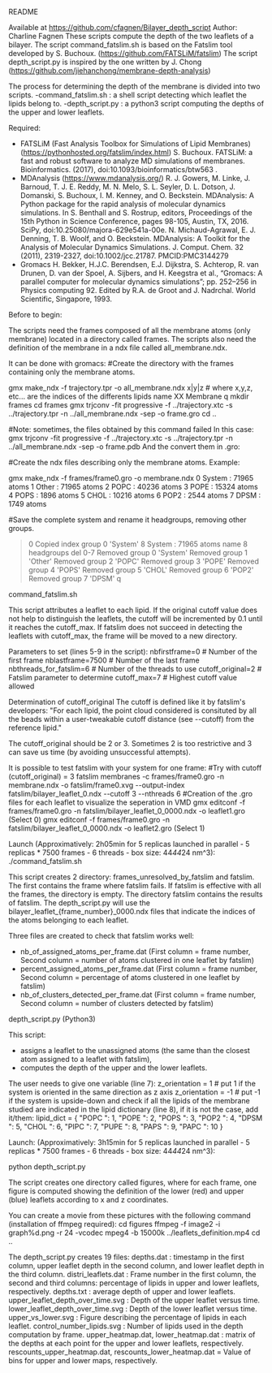 README

Available at https://github.com/cfagnen/Bilayer_depth_script
Author: Charline Fagnen
These scripts compute the depth of the two leaflets of a bilayer.
The script command_fatslim.sh is based on the Fatslim tool developed by S. Buchoux. (https://github.com/FATSLiM/fatslim)
The script depth_script.py is inspired by the one written by J. Chong (https://github.com/jiehanchong/membrane-depth-analysis) 


The process for determining the depth of the membrane is divided into two scripts.
-command_fatslim.sh : a shell script detecting which leaflet the lipids belong to.
-depth_script.py : a python3 script computing the depths of the upper and lower leaflets.

Required:

- FATSLiM (Fast Analysis Toolbox for Simulations of Lipid Membranes)
  (https://pythonhosted.org/fatslim/index.html)
  S. Buchoux. FATSLiM: a fast and robust software to analyze MD simulations of membranes. Bioinformatics. (2017), doi:10.1093/bioinformatics/btw563 . 
- MDAnalysis
  (https://www.mdanalysis.org/)
   R. J. Gowers, M. Linke, J. Barnoud, T. J. E. Reddy, M. N. Melo, S. L. Seyler, D. L. Dotson, J. Domanski, S. Buchoux, I. M. Kenney, and O. Beckstein. MDAnalysis: A Python package for the rapid analysis of molecular dynamics simulations. In S. Benthall and S. Rostrup, editors, Proceedings of the 15th Python in Science Conference, pages 98-105, Austin, TX, 2016. SciPy, doi:10.25080/majora-629e541a-00e.
   N. Michaud-Agrawal, E. J. Denning, T. B. Woolf, and O. Beckstein. MDAnalysis: A Toolkit for the Analysis of Molecular Dynamics Simulations. J. Comput. Chem. 32 (2011), 2319-2327, doi:10.1002/jcc.21787. PMCID:PMC3144279
- Gromacs
  H. Bekker, H.J.C. Berendsen, E.J. Dijkstra, S. Achterop, R. van Drunen, D. van der Spoel, A. Sijbers, and H. Keegstra et al., “Gromacs: A parallel computer for molecular dynamics simulations”; pp. 252–256 in Physics computing 92. Edited by R.A. de Groot and J. Nadrchal. World Scientific, Singapore, 1993.


Before to begin:

The scripts need the frames composed of all the membrane atoms (only membrane) located in a directory called frames.
The scripts also need the definition of the membrane in a ndx file called all_membrane.ndx.

It can be done with gromacs:
#Create the directory with the frames containing only the membrane atoms.

gmx make_ndx -f trajectory.tpr -o all_membrane.ndx
x|y|z # where x,y,z, etc... are the indices of the differents lipids
name XX Membrane
q
mkdir frames
cd frames
gmx trjconv -fit progressive -f ../trajectory.xtc -s ../trajectory.tpr -n ../all_membrane.ndx -sep -o frame.gro
cd ..

#Note: sometimes, the files obtained by this command failed
In this case:
gmx trjconv -fit progressive -f ../trajectory.xtc -s ../trajectory.tpr -n ../all_membrane.ndx -sep -o frame.pdb
And the convert them in .gro:


#Create the ndx files describing only the membrane atoms. 
Example:

gmx make_ndx -f frames/frame0.gro -o membrane.ndx
  0 System              : 71965 atoms
  1 Other               : 71965 atoms
  2 POPC                : 40236 atoms
  3 POPE                : 15324 atoms
  4 POPS                :  1896 atoms
  5 CHOL                : 10216 atoms
  6 POP2                :  2544 atoms
  7 DPSM                :  1749 atoms

#Save the complete system and rename it headgroups, removing other groups.
> 0
Copied index group 0 'System'
  8 System              : 71965 atoms
> name 8 headgroups
> del 0-7
Removed group 0 'System'
Removed group 1 'Other'
Removed group 2 'POPC'
Removed group 3 'POPE'
Removed group 4 'POPS'
Removed group 5 'CHOL'
Removed group 6 'POP2'
Removed group 7 'DPSM'
> q



command_fatslim.sh


This script attributes a leaflet to each lipid.
If the original cutoff value does not help to distinguish the leaflets, the cutoff will be incremented by 0.1 until it reaches the cutoff_max.
If fatslim does not succeed in detecting the leaflets with cutoff_max, the frame will be moved to a new directory.

Parameters to set (lines 5-9 in the script):
nbfirstframe=0            # Number of the first frame
nblastframe=7500          # Number of the last frame
nbthreads_for_fatslim=6   # Number of the threads to use
cutoff_original=2         # Fatslim parameter to determine
cutoff_max=7              # Highest cutoff value allowed


Determination of cutoff_original
The cutoff is defined like it by fatslim's developers:
"For each lipid, the point cloud considered is consituted by all the beads within a user-tweakable cutoff distance (see --cutoff) from the reference lipid."

The cutoff_original should be 2 or 3. Sometimes 2 is too restrictive and 3 can save us time (by avoiding unsuccessful attempts).

It is possible to test fatslim with your system for one frame:
#Try with cutoff (cutoff_original) = 3
fatslim membranes -c frames/frame0.gro -n membrane.ndx -o fatslim/frame0.xvg --output-index fatslim/bilayer_leaflet_0.ndx --cutoff 3  --nthreads 6
#Creation of the .gro files for each leaflet to visualize the seperation in VMD
gmx  editconf -f frames/frame0.gro -n fatslim/bilayer_leaflet_0_0000.ndx -o leaflet1.gro (Select 0)
gmx  editconf -f frames/frame0.gro -n fatslim/bilayer_leaflet_0_0000.ndx -o leaflet2.gro (Select 1)


Launch (Approximatively: 2h05min for 5 replicas launched in parallel - 5 replicas * 7500 frames - 6 threads - box size: 44*44*24 nm^3):
./command_fatslim.sh

This script creates 2 directory: frames_unresolved_by_fatslim and fatslim.
The first contains the frame where fatslim fails. If fatslim is effective with all the frames, the directory is empty.
The directory fatslim contains the results of fatslim. The depth_script.py will use the bilayer_leaflet_{frame_number}_0000.ndx files that indicate the indices of the atoms belonging to each leaflet.

Three files are created to check that fatslim works well:
- nb_of_assigned_atoms_per_frame.dat (First column = frame number, Second column = number of atoms clustered in one leaflet by fatslim)
- percent_assigned_atoms_per_frame.dat (First column = frame number, Second column = percentage of atoms clustered in one leaflet by fatslim)
- nb_of_clusters_detected_per_frame.dat (First column = frame number, Second column = number of clusters detected by fatslim)



depth_script.py (Python3)

This script:
- assigns a leaflet to the unassigned atoms (the same than the closest atom assigned to a leaflet with fatslim),
- computes the depth of the upper and the lower leaflets.
 
The user needs to give one variable (line 7):
	z_orientation = 1 # put 1 if the system is oriented in the same direction as z axis
	z_orientation = -1 # put -1 if the system is upside-down
and check if all the lipids of the membrane studied are indicated in the lipid dictionary (line 8), if it is not the case, add it/them:
lipid_dict = {
        "POPC ": 1,
        "POPE ": 2,
        "POPS ": 3,
        "POP2 ": 4,
        "DPSM ": 5,
        "CHOL ": 6,
        "PIPC ": 7,
        "PUPE ": 8,
        "PAPS ": 9,
        "PAPC ": 10
        }

Launch: (Approximatively: 3h15min for 5 replicas launched in parallel - 5 replicas * 7500 frames - 6 threads - box size: 44*44*24 nm^3):

python depth_script.py

The script creates one directory called figures, where for each frame, one figure is computed showing the definition of the lower (red) and upper (blue) leaflets according to x and z coordinates. 

You can create a movie from these pictures with the following command (installation of ffmpeg required):
cd figures
ffmpeg -f image2 -i graph%d.png -r 24 -vcodec mpeg4 -b 15000k ../leaflets_definition.mp4
cd ..

The depth_script.py creates 19 files: 
depths.dat : timestamp in the first column, upper leaflet depth in the second column, and lower leaflet depth in the third column.
distri_leaflets.dat : Frame number in the first column, the second and third columns: percentage of lipids in upper and lower leaflets, respectively.
depths.txt : average depth of upper and lower leaflets.
upper_leaflet_depth_over_time.svg : Depth of the upper leaflet versus time.
lower_leaflet_depth_over_time.svg : Depth of the lower leaflet versus time.
upper_vs_lower.svg : Figure describing the percentage of lipids in each leaflet.
control_number_lipids.svg : Number of lipids used in the depth computation by frame.
upper_heatmap.dat, lower_heatmap.dat : matrix of the depths at each point for the upper and lower leaflets, respectively.
rescounts_upper_heatmap.dat, rescounts_lower_heatmap.dat = Value of bins for upper and lower maps, respectively.


